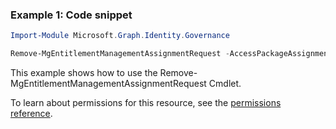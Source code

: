 ### Example 1: Code snippet

```powershellImport-Module Microsoft.Graph.Identity.Governance

Remove-MgEntitlementManagementAssignmentRequest -AccessPackageAssignmentRequestId $accessPackageAssignmentRequestId
```
This example shows how to use the Remove-MgEntitlementManagementAssignmentRequest Cmdlet.
To learn about permissions for this resource, see the [permissions reference](/graph/permissions-reference).


